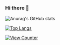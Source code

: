 ### Hi there 👋
![Anurag's GitHub stats](https://github-readme-stats.vercel.app/api?username=psydok&show_icons=true&theme=tokyonight)

[![Top Langs](https://github-readme-stats.vercel.app/api/top-langs/?username=psydok&layout=compact&hide=javascript,html,css&exclude_repo=ml_classification_of_stat_tatarstan,hh_vacancy,python-backend)](https://github.com/anuraghazra/github-readme-stats)

[![View Counter](https://komarev.com/ghpvc/?username=psydok)](#)
<!--
**psydok/psydok** is a ✨ _special_ ✨ repository because its `README.md` (this file) appears on your GitHub profile.

Here are some ideas to get you started:

- 🔭 I’m currently working on ...
- 🌱 I’m currently learning ...
- 👯 I’m looking to collaborate on ...
- 🤔 I’m looking for help with ...
- 💬 Ask me about ...
- 📫 How to reach me: ...
- 😄 Pronouns: ...
- ⚡ Fun fact: ...
-->
